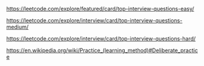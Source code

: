 https://leetcode.com/explore/featured/card/top-interview-questions-easy/

https://leetcode.com/explore/interview/card/top-interview-questions-medium/

https://leetcode.com/explore/interview/card/top-interview-questions-hard/

https://en.wikipedia.org/wiki/Practice_(learning_method)#Deliberate_practice
